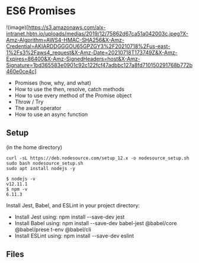 # ES6 Promises
!(image)[https://s3.amazonaws.com/alx-intranet.hbtn.io/uploads/medias/2019/12/75862d67ca51a042003c.jpeg?X-Amz-Algorithm=AWS4-HMAC-SHA256&X-Amz-Credential=AKIARDDGGGOU65GPZGY3%2F20210718%2Fus-east-1%2Fs3%2Faws4_request&X-Amz-Date=20210718T173749Z&X-Amz-Expires=86400&X-Amz-SignedHeaders=host&X-Amz-Signature=1bd365583e0901c92c122fcf47adbbc127a8fd710150291768b772b460e0ce4c]
* Promises (how, why, and what)
* How to use the then, resolve, catch methods
* How to use every method of the Promise object
* Throw / Try
* The await operator
* How to use an async function

## Setup
(in the home directory)

```
curl -sL https://deb.nodesource.com/setup_12.x -o nodesource_setup.sh
sudo bash nodesource_setup.sh
sudo apt install nodejs -y
```
```
$ nodejs -v
v12.11.1
$ npm -v
6.11.3
```

Install Jest, Babel, and ESLint
in your project directory:

* Install Jest using: npm install --save-dev jest
* Install Babel using: npm install --save-dev babel-jest @babel/core @babel/prese  t-env @babel/cli
* Install ESLint using: npm install --save-dev eslint

## Files
```

